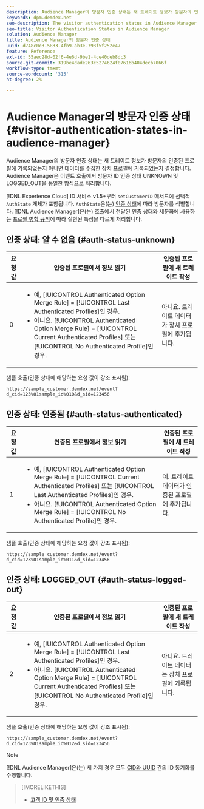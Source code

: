 ```yaml
---
description: Audience Manager의 방문자 인증 상태는 새 트레이트 정보가 방문자의 인증된 프로필에 기록되었는지 아니면 데이터를 수집한 장치 프로필에 기록되었는지 결정합니다. Audience Manager은 이벤트 호출에서 방문자 ID 인증 상태 UNKNOWN 및 LOGGED_OUT을 동일한 방식으로 처리합니다.
keywords: dpm.demdex.net
seo-description: The visitor authentication status in Audience Manager determines if the new trait information is written to the visitor's authenticated profile or to the device profile, where the data was collected from. Audience Manager handles the visitor ID authentication statuses UNKNOWN and LOGGED_OUT in event calls in the same way.
seo-title: Visitor Authentication States in Audience Manager
solution: Audience Manager
title: Audience Manager의 방문자 인증 상태
uuid: d748c0c3-5833-4fb9-ab3e-793f5f252e47
feature: Reference
exl-id: 55aec28d-02f6-4e6d-9be1-4ce40deb8dc3
source-git-commit: 319be4dade263c5274624f07616b404decb7066f
workflow-type: tm+mt
source-wordcount: '315'
ht-degree: 2%

---
```


# Audience Manager의 방문자 인증 상태{#visitor-authentication-states-in-audience-manager}

Audience Manager의 방문자 인증 상태는 새 트레이트 정보가 방문자의 인증된 프로필에 기록되었는지 아니면 데이터를 수집한 장치 프로필에 기록되었는지 결정합니다. Audience Manager은 이벤트 호출에서 방문자 ID 인증 상태 UNKNOWN 및 LOGGED_OUT을 동일한 방식으로 처리합니다.

[!DNL Experience Cloud] ID 서비스 v1.5+부터 `setCustomerID` 메서드에 선택적 `AuthState` 개체가 포함됩니다. `AuthState`은(는) [인증 상태](https://experienceleague.adobe.com/docs/id-service/using/reference/authenticated-state.html)에 따라 방문자를 식별합니다. [!DNL Audience Manager]은(는) 호출에서 전달된 인증 상태와 세분화에 사용하는 [프로필 병합 규칙](../features/profile-merge-rules/merge-rules-dashboard.md)에 따라 실현된 특성을 다르게 처리합니다.

## 인증 상태: 알 수 없음 {#auth-status-unknown}

| 요청 값 | 인증된 프로필에서 정보 읽기 | 인증된 프로필에 새 트레이트 작성 |
|---|---|---|
| 0 | <ul><li>예, [!UICONTROL Authenticated Option Merge Rule] = [!UICONTROL Last Authenticated Profiles]인 경우.</li><li>아니요. [!UICONTROL Authenticated Option Merge Rule] = [!UICONTROL Current Authenticated Profiles] 또는 [!UICONTROL No Authenticated Profile]인 경우.</li></ul> | 아니요. 트레이트 데이터가 장치 프로필에 추가됩니다. |

샘플 호출(인증 상태에 해당하는 요청 값이 강조 표시됨):

`https://sample_customer.demdex.net/event?d_cid=123%01sample_id%010&d_sid=123456`

## 인증 상태: 인증됨 {#auth-status-authenticated}

| 요청 값 | 인증된 프로필에서 정보 읽기 | 인증된 프로필에 새 트레이트 작성 |
|---|---|---|
| 1 | <ul><li>예, [!UICONTROL Authenticated Option Merge Rule] = [!UICONTROL Current Authenticated Profiles] 또는 [!UICONTROL Last Authenticated Profiles]인 경우.</li><li>아니요. [!UICONTROL Authenticated Option Merge Rule] = [!UICONTROL No Authenticated Profile]인 경우.</li></ul> | 예. 트레이트 데이터가 인증된 프로필에 추가됩니다. |

샘플 호출(인증 상태에 해당하는 요청 값이 강조 표시됨):

`https://sample_customer.demdex.net/event?d_cid=123%01sample_id%011&d_sid=123456`

## 인증 상태: LOGGED_OUT {#auth-status-logged-out}

| 요청 값 | 인증된 프로필에서 정보 읽기 | 인증된 프로필에 새 트레이트 작성 |
|---|---|---|
| 2 | <ul><li>예, [!UICONTROL Authenticated Option Merge Rule] = [!UICONTROL Last Authenticated Profiles]인 경우.</li><li>아니요. [!UICONTROL Authenticated Option Merge Rule] = [!UICONTROL Current Authenticated Profiles] 또는 [!UICONTROL No Authenticated Profile]인 경우.</li></ul> | 아니요. 트레이트 데이터는 장치 프로필에 기록됩니다. |

샘플 호출(인증 상태에 해당하는 요청 값이 강조 표시됨):

`https://sample_customer.demdex.net/event?d_cid=123%01sample_id%012&d_sid=123456`

>[!NOTE]
>
>[!DNL Audience Manager]은(는) 세 가지 경우 모두 [CID와 UUID](../reference/ids-in-aam.md) 간의 ID 동기화를 수행합니다.

>[!MORELIKETHIS]
>
>* [고객 ID 및 인증 상태](https://experienceleague.adobe.com/docs/id-service/using/reference/authenticated-state.html)
